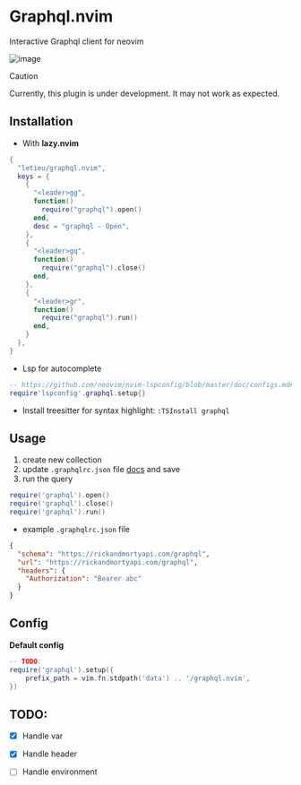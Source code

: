 # Graphql.nvim

Interactive Graphql client for neovim

![image](https://github.com/user-attachments/assets/7d71426b-47e9-45d7-a565-f0ef62529780)


> [!CAUTION]
> Currently, this plugin is under development. It may not work as expected.

## Installation

* With **lazy.nvim**
```lua
{
  "letieu/graphql.nvim",
  keys = {
    {
      "<leader>gg",
      function()
        require("graphql").open()
      end,
      desc = "graphql - Open",
    },
    {
      "<leader>gq",
      function()
        require("graphql").close()
      end,
    },
    {
      "<leader>gr",
      function()
        require("graphql").run()
      end,
    }
  },
}
```

* Lsp for autocomplete
```lua
-- https://github.com/neovim/nvim-lspconfig/blob/master/doc/configs.md#graphql 
require'lspconfig'.graphql.setup{}
```

* Install treesitter for syntax highlight: `:TSInstall graphql`
 

## Usage

1. create new collection
2. update `.graphqlrc.json` file [docs](https://the-guild.dev/graphql/config/docs) and save
3. run the query

```lua
require('graphql').open()
require('graphql').close()
require('graphql').run()
```

* example  `.graphqlrc.json` file
```json
{
  "schema": "https://rickandmortyapi.com/graphql",
  "url": "https://rickandmortyapi.com/graphql",
  "headers": {
    "Authorization": "Bearer abc"
  }
}
```

## Config

**Default config**

```lua
-- TODO:
require('graphql').setup({
    prefix_path = vim.fn.stdpath('data') .. '/graphql.nvim',
})

```
## TODO:
- [x] Handle var
- [x] Handle header
- [ ] Handle environment

